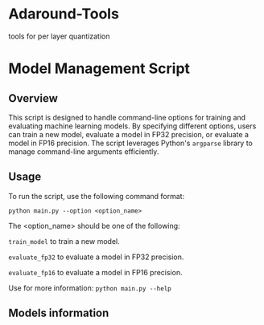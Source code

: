# Adaround-Tools
tools for per layer quantization


# Model Management Script

## Overview

This script is designed to handle command-line options for training and evaluating machine learning models. By specifying different options, users can train a new model, evaluate a model in FP32 precision, or evaluate a model in FP16 precision. The script leverages Python's `argparse` library to manage command-line arguments efficiently.

## Usage

To run the script, use the following command format:

`
python main.py --option <option_name>
`

The <option_name> should be one of the following:



`train_model` to train a new model.

`evaluate_fp32` to evaluate a model in FP32 precision.

`evaluate_fp16` to evaluate a model in FP16 precision.

Use for more information:
`
python main.py --help
`
## Models information


